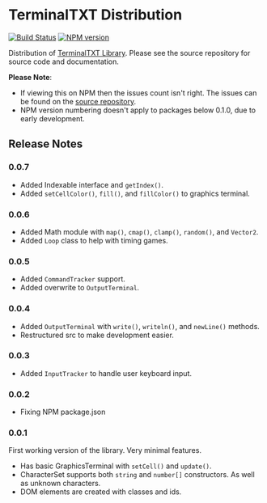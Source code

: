 # TerminalTXT Distribution

[![Build Status](https://travis-ci.org/figraham/terminaltxt-source.svg?branch=master)](https://travis-ci.org/figraham/terminaltxt-source)
[![NPM version](https://img.shields.io/npm/v/terminaltxt.svg)](https://www.npmjs.com/package/terminaltxt)

Distribution of [TerminalTXT Library](https://github.com/figraham/terminaltxt-source). Please see the source repository for source code and documentation.

**Please Note**:
- If viewing this on NPM then the issues count isn't right. The issues can be found on the [source repository](https://github.com/figraham/terminaltxt-source/issues).
- NPM version numbering doesn't apply to packages below 0.1.0, due to early development.

## Release Notes

### 0.0.7

- Added Indexable interface and `getIndex()`.
- Added `setCellColor()`, `fill()`, and `fillColor()` to graphics terminal.

### 0.0.6

- Added Math module with `map()`, `cmap()`, `clamp()`, `random()`, and `Vector2`.
- Added `Loop` class to help with timing games.

### 0.0.5

- Added `CommandTracker` support.
- Added overwrite to `OutputTerminal`.

### 0.0.4

- Added `OutputTerminal` with `write()`, `writeln()`, and `newLine()` methods.
- Restructured src to make development easier.

### 0.0.3

- Added `InputTracker` to handle user keyboard input.

### 0.0.2

- Fixing NPM package.json

### 0.0.1

First working version of the library. Very minimal features.

- Has basic GraphicsTerminal with `setCell()` and `update()`.
- CharacterSet supports both `string` and `number[]` constructors. As well as unknown characters.
- DOM elements are created with classes and ids.